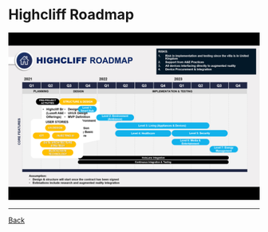# Highcliff Roadmap
![Highcliff Roadmap](../overarching/images/roadmap-slide-9.png)

<hr>

[Back](../readme.md)

